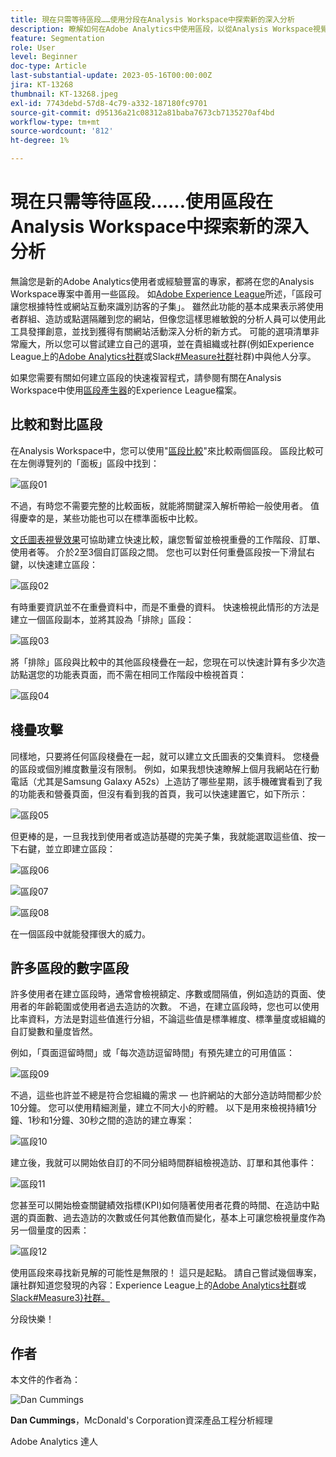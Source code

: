 ```yaml
---
title: 現在只需等待區段……使用分段在Analysis Workspace中探索新的深入分析
description: 瞭解如何在Adobe Analytics中使用區段，以從Analysis Workspace視覺效果和自由表格探索新的深入分析。
feature: Segmentation
role: User
level: Beginner
doc-type: Article
last-substantial-update: 2023-05-16T00:00:00Z
jira: KT-13268
thumbnail: KT-13268.jpeg
exl-id: 7743debd-57d8-4c79-a332-187180fc9701
source-git-commit: d95136a21c08312a81baba7673cb7135270af4bd
workflow-type: tm+mt
source-wordcount: '812'
ht-degree: 1%

---
```


# 現在只需等待區段……使用區段在Analysis Workspace中探索新的深入分析

無論您是新的Adobe Analytics使用者或經驗豐富的專家，都將在您的Analysis Workspace專案中善用一些區段。 如[Adobe Experience League](https://experienceleague.adobe.com/docs/analytics/components/segmentation/seg-overview.html?lang=zh-Hant)所述，「區段可讓您根據特性或網站互動來識別訪客的子集」。 雖然此功能的基本成果表示將使用者群組、造訪或點選隔離到您的網站，但像您這樣思維敏銳的分析人員可以使用此工具發揮創意，並找到獲得有關網站活動深入分析的新方式。 可能的選項清單非常龐大，所以您可以嘗試建立自己的選項，並在貴組織或社群(例如Experience League上的[Adobe Analytics社群](https://experienceleaguecommunities.adobe.com/t5/adobe-analytics/ct-p/adobe-analytics-community)或Slack[#Measure社群](https://www.measure.chat/)社群)中與他人分享。

如果您需要有關如何建立區段的快速複習程式，請參閱有關在Analysis Workspace中使用[區段產生器](https://experienceleague.adobe.com/docs/analytics/components/segmentation/segmentation-workflow/seg-build.html?lang=zh-Hant)的Experience League檔案。

## 比較和對比區段

在Analysis Workspace中，您可以使用&quot;[區段比較](https://experienceleague.adobe.com/docs/analytics/analyze/analysis-workspace/panels/segment-comparison/segment-comparison.html?lang=zh-Hant)&quot;來比較兩個區段。 區段比較可在左側導覽列的「面板」區段中找到：

![區段01](assets/seg01.png)

不過，有時您不需要完整的比較面板，就能將關鍵深入解析帶給一般使用者。 值得慶幸的是，某些功能也可以在標準面板中比較。

[文氏圖表視覺效果](https://experienceleague.adobe.com/docs/analytics/analyze/analysis-workspace/visualizations/venn.html?lang=zh-Hant)可協助建立快速比較，讓您暫留並檢視重疊的工作階段、訂單、使用者等。 介於2至3個自訂區段之間。 您也可以對任何重疊區段按一下滑鼠右鍵，以快速建立區段：

![區段02](assets/s02.png)

有時重要資訊並不在重疊資料中，而是不重疊的資料。 快速檢視此情形的方法是建立一個區段副本，並將其設為「排除」區段：

![區段03](assets/s03.png)

將「排除」區段與比較中的其他區段棧疊在一起，您現在可以快速計算有多少次造訪點選您的功能表頁面，而不需在相同工作階段中檢視首頁：

![區段04](assets/s04.png)

## 棧疊攻擊

同樣地，只要將任何區段棧疊在一起，就可以建立文氏圖表的交集資料。 您棧疊的區段或個別維度數量沒有限制。 例如，如果我想快速瞭解上個月我網站在行動電話（尤其是Samsung Galaxy A52s）上造訪了哪些星期，該手機確實看到了我的功能表和營養頁面，但沒有看到我的首頁，我可以快速建置它，如下所示：

![區段05](assets/s05.png)

但更棒的是，一旦我找到使用者或造訪基礎的完美子集，我就能選取這些值、按一下右鍵，並立即建立區段：

![區段06](assets/s06.png)

![區段07](assets/s07.png)

![區段08](assets/s08.png)

在一個區段中就能發揮很大的威力。

## 許多區段的數字區段

許多使用者在建立區段時，通常會檢視額定、序數或間隔值，例如造訪的頁面、使用者的年齡範圍或使用者過去造訪的次數。 不過，在建立區段時，您也可以使用比率資料，方法是對這些值進行分組，不論這些值是標準維度、標準量度或組織的自訂變數和量度皆然。

例如，「頁面逗留時間」或「每次造訪逗留時間」有預先建立的可用值區：

![區段09](assets/s09.png)

不過，這些也許並不總是符合您組織的需求 — 也許網站的大部分造訪時間都少於10分鐘。 您可以使用精細測量，建立不同大小的貯體。 以下是用來檢視持續1分鐘、1秒和1分鐘、30秒之間的造訪的建立專案：

![區段10](assets/s10.png)

建立後，我就可以開始依自訂的不同分組時間群組檢視造訪、訂單和其他事件：

![區段11](assets/s11.png)

您甚至可以開始檢查關鍵績效指標(KPI)如何隨著使用者花費的時間、在造訪中點選的頁面數、過去造訪的次數或任何其他數值而變化，基本上可讓您檢視量度作為另一個量度的因素：

![區段12](assets/s12.png)

使用區段來尋找新見解的可能性是無限的！ 這只是起點。 請自己嘗試幾個專案，讓社群知道您發現的內容：Experience League上的[Adobe Analytics社群](https://experienceleaguecommunities.adobe.com/t5/adobe-analytics/ct-p/adobe-analytics-community)或[Slack#Measure3&rbrace;社群。](https://www.measure.chat/)

分段快樂！

## 作者

本文件的作者為：

![Dan Cummings](assets/seg13.png)

**Dan Cummings**，McDonald&#39;s Corporation資深產品工程分析經理

Adobe Analytics 達人
